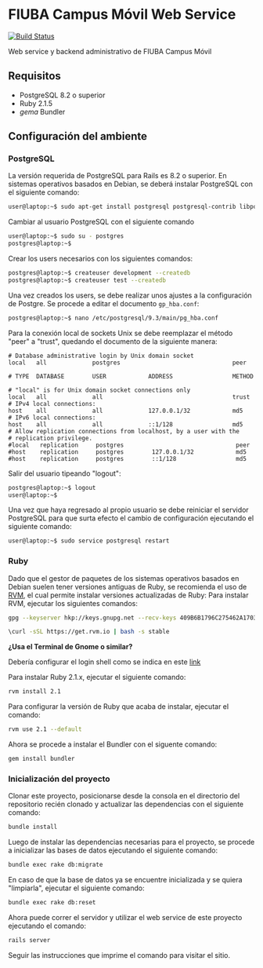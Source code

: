 # FIUBA Campus Móvil Web Service
[![Build Status](https://travis-ci.org/ezeperez26/fiuba-campus-movil-ws.svg)](https://travis-ci.org/ezeperez26/fiuba-campus-movil-ws)

Web service y backend administrativo de FIUBA Campus Móvil

## Requisitos
* PostgreSQL 8.2 o superior
* Ruby 2.1.5
* *gema* Bundler

## Configuración del ambiente
### PostgreSQL
La versión requerida de PostgreSQL para Rails es 8.2 o superior.
En sistemas operativos basados en Debian, se deberá instalar PostgreSQL con el
siguiente comando:
```bash
user@laptop:~$ sudo apt-get install postgresql postgresql-contrib libpq-dev
```

Cambiar al usuario PostgreSQL con el siguiente comando
```bash
user@laptop:~$ sudo su - postgres
postgres@laptop:~$
```

Crear los users necesarios con los siguientes comandos:
```bash
postgres@laptop:~$ createuser development --createdb
postgres@laptop:~$ createuser test --createdb
```

Una vez creados los users, se debe realizar unos ajustes a la configuración de
Postgre. Se procede a editar el documento `gp_hba.conf`:
``` bash
postgres@laptop:~$ nano /etc/postgresql/9.3/main/pg_hba.conf
```

Para la conexión local de sockets Unix se debe reemplazar el método "peer" a
"trust", quedando el documento de la siguiente manera:
```
# Database administrative login by Unix domain socket
local   all             postgres                                peer

# TYPE  DATABASE        USER            ADDRESS                 METHOD

# "local" is for Unix domain socket connections only
local   all             all                                     trust
# IPv4 local connections:
host    all             all             127.0.0.1/32            md5
# IPv6 local connections:
host    all             all             ::1/128                 md5
# Allow replication connections from localhost, by a user with the
# replication privilege.
#local   replication     postgres                                peer
#host    replication     postgres        127.0.0.1/32            md5
#host    replication     postgres        ::1/128                 md5
```

Salir del usuario tipeando "logout":
```bash
postgres@laptop:~$ logout
user@laptop:~$
```
Una vez que haya regresado al propio usuario se debe reiniciar el servidor
PostgreSQL para que surta efecto el cambio de configuración ejecutando el
siguiente comando:
```bash
user@laptop:~$ sudo service postgresql restart
```

### Ruby
Dado que el gestor de paquetes de los sistemas operativos basados en Debian
suelen tener versiones antiguas de Ruby, se recomienda el uso de
[RVM](https://rvm.io/), el cual permite instalar versiones actualizadas de Ruby:
Para instalar RVM, ejecutar los siguientes comandos:
```bash
gpg --keyserver hkp://keys.gnupg.net --recv-keys 409B6B1796C275462A1703113804BB82D39DC0E3
```
```bash
\curl -sSL https://get.rvm.io | bash -s stable
```

**¿Usa el Terminal de Gnome o similar?**

Debería configurar el login shell como se indica en este
[link](https://rvm.io/integration/gnome-terminal)

Para instalar Ruby 2.1.x, ejecutar el siguiente comando:
```bash
rvm install 2.1
```

Para configurar la versión de Ruby que acaba de instalar, ejecutar el comando:
```bash
rvm use 2.1 --default
```

Ahora se procede a instalar el Bundler con el siguente comando:
```bash
gem install bundler
```

### Inicialización del proyecto
Clonar este proyecto, posicionarse desde la consola en el directorio del
repositorio recién clonado y actualizar las dependencias con el siguiente
comando:
```bash
bundle install
```

Luego de instalar las dependencias necesarias para el proyecto, se procede a
inicializar las bases de datos ejecutando el siguiente comando:
```bash
bundle exec rake db:migrate
```

En caso de que la base de datos ya se encuentre inicializada y se quiera
"limpiarla", ejecutar el siguiente comando:
```bash
bundle exec rake db:reset
```

Ahora puede correr el servidor y utilizar el web service de este proyecto
ejecutando el comando:
```bash
rails server
```

Seguir las instrucciones que imprime el comando para visitar el sitio.
